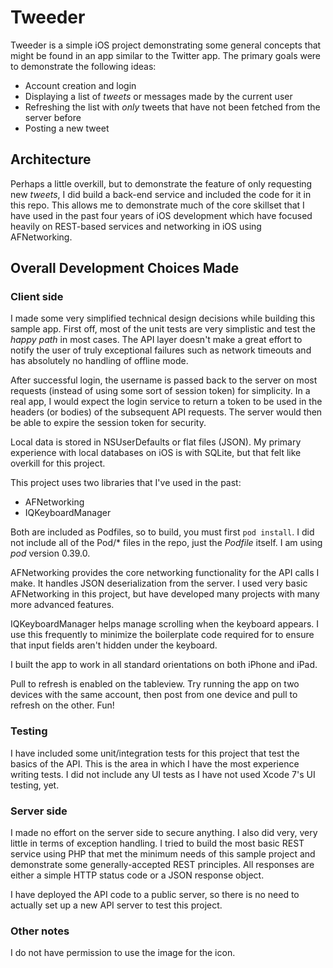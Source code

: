 # Tweeder

Tweeder is a simple iOS project demonstrating some general concepts that might be found in an app similar to the Twitter app. The primary goals were to demonstrate the following ideas:

- Account creation and login
- Displaying a list of _tweets_ or messages made by the current user
- Refreshing the list with *only* tweets that have not been fetched from the server before
- Posting a new tweet

## Architecture

Perhaps a little overkill, but to demonstrate the feature of only requesting new *tweets*, I did build a back-end service and included the code for it in this repo. This allows me to demonstrate much of the core skillset that I have used in the past four years of iOS development which have focused heavily on REST-based services and networking in iOS using AFNetworking.

## Overall Development Choices Made

### Client side

I made some very simplified technical design decisions while building this sample app. First off, most of the unit tests are very simplistic and test the *happy path* in most cases. The API layer doesn't make a great effort to notify the user of truly exceptional failures such as network timeouts and has absolutely no handling of offline mode.

After successful login, the username is passed back to the server on most requests (instead of using some sort of session token) for simplicity. In a real app, I would expect the login service to return a token to be used in the headers (or bodies) of the subsequent API requests. The server would then be able to expire the session token for security.

Local data is stored in NSUserDefaults or flat files (JSON). My primary experience with local databases on iOS is with SQLite, but that felt like overkill for this project.

This project uses two libraries that I've used in the past:
- AFNetworking
- IQKeyboardManager

Both are included as Podfiles, so to build, you must first `pod install`. I did not include all of the Pod/* files in the repo, just the *Podfile* itself. I am using *pod* version 0.39.0.

AFNetworking provides the core networking functionality for the API calls I make. It handles JSON deserialization from the server. I used very basic AFNetworking in this project, but have developed many projects with many more advanced features.

IQKeyboardManager helps manage scrolling when the keyboard appears. I use this frequently to minimize the boilerplate code required for to ensure that input fields aren't hidden under the keyboard.

I built the app to work in all standard orientations on both iPhone and iPad.

Pull to refresh is enabled on the tableview. Try running the app on two devices with the same account, then post from one device and pull to refresh on the other. Fun!

### Testing

I have included some unit/integration tests for this project that test the basics of the API. This is the area in which I have the most experience writing tests. I did not include any UI tests as I have not used Xcode 7's UI testing, yet.

### Server side

I made no effort on the server side to secure anything. I also did very, very little in terms of exception handling. I tried to build the most basic REST service using PHP that met the minimum needs of this sample project and demonstrate some generally-accepted REST principles. All responses are either a simple HTTP status code or a JSON response object.

I have deployed the API code to a public server, so there is no need to actually set up a new API server to test this project.

### Other notes

I do not have permission to use the image for the icon.



